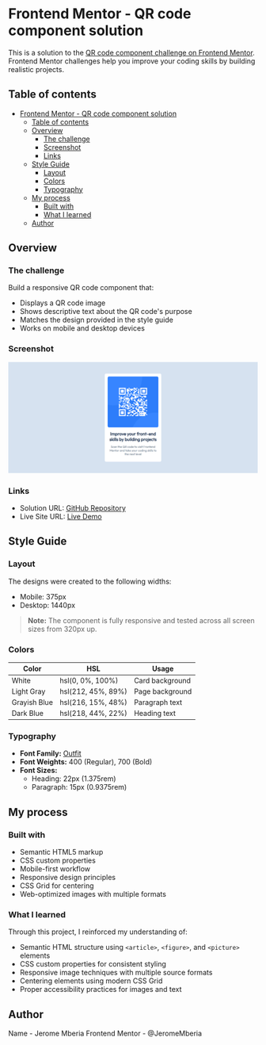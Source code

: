 # Frontend Mentor - QR code component solution

This is a solution to the [QR code component challenge on Frontend Mentor](https://www.frontendmentor.io/challenges/qr-code-component-iux_sIO_H). Frontend Mentor challenges help you improve your coding skills by building realistic projects.

## Table of contents

- [Frontend Mentor - QR code component solution](#frontend-mentor---qr-code-component-solution)
  - [Table of contents](#table-of-contents)
  - [Overview](#overview)
    - [The challenge](#the-challenge)
    - [Screenshot](#screenshot)
    - [Links](#links)
  - [Style Guide](#style-guide)
    - [Layout](#layout)
    - [Colors](#colors)
    - [Typography](#typography)
  - [My process](#my-process)
    - [Built with](#built-with)
    - [What I learned](#what-i-learned)
  - [Author](#author)

## Overview

### The challenge

Build a responsive QR code component that:

- Displays a QR code image
- Shows descriptive text about the QR code's purpose
- Matches the design provided in the style guide
- Works on mobile and desktop devices

### Screenshot

![Desktop Preview](./preview.jpg)

### Links

- Solution URL: [GitHub Repository](#)
- Live Site URL: [Live Demo](#)

## Style Guide

### Layout

The designs were created to the following widths:

- Mobile: 375px
- Desktop: 1440px

> **Note:** The component is fully responsive and tested across all screen sizes from 320px up.

### Colors

| Color          | HSL                | Usage                     |
|----------------|--------------------|---------------------------|
| White          | hsl(0, 0%, 100%)   | Card background           |
| Light Gray     | hsl(212, 45%, 89%) | Page background           |
| Grayish Blue   | hsl(216, 15%, 48%) | Paragraph text            |
| Dark Blue      | hsl(218, 44%, 22%) | Heading text              |

### Typography

- **Font Family:** [Outfit](https://fonts.google.com/specimen/Outfit)
- **Font Weights:** 400 (Regular), 700 (Bold)
- **Font Sizes:**
  - Heading: 22px (1.375rem)
  - Paragraph: 15px (0.9375rem)

## My process

### Built with

- Semantic HTML5 markup
- CSS custom properties
- Mobile-first workflow
- Responsive design principles
- CSS Grid for centering
- Web-optimized images with multiple formats

### What I learned

Through this project, I reinforced my understanding of:

- Semantic HTML structure using `<article>`, `<figure>`, and `<picture>` elements
- CSS custom properties for consistent styling
- Responsive image techniques with multiple source formats
- Centering elements using modern CSS Grid
- Proper accessibility practices for images and text

## Author

Name - Jerome Mberia
Frontend Mentor - @JeromeMberia
